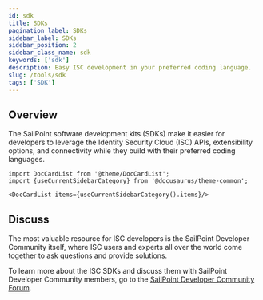 ```yaml
---
id: sdk
title: SDKs
pagination_label: SDKs
sidebar_label: SDKs
sidebar_position: 2
sidebar_class_name: sdk
keywords: ['sdk']
description: Easy ISC development in your preferred coding language.
slug: /tools/sdk
tags: ['SDK']
---
```


## Overview

The SailPoint software development kits (SDKs) make it easier for developers to leverage the Identity Security Cloud (ISC) APIs, extensibility options, and connectivity while they build with their preferred coding languages. 

```mdx-code-block
import DocCardList from '@theme/DocCardList';
import {useCurrentSidebarCategory} from '@docusaurus/theme-common';

<DocCardList items={useCurrentSidebarCategory().items}/>
```

## Discuss 

The most valuable resource for ISC developers is the SailPoint Developer Community itself, where ISC users and experts all over the world come together to ask questions and provide solutions. 

To learn more about the ISC SDKs and discuss them with SailPoint Developer Community members, go to the [SailPoint Developer Community Forum](https://developer.sailpoint.com/discuss/c/isc/6). 